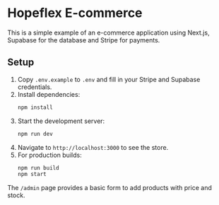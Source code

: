 # Hopeflex E-commerce

This is a simple example of an e-commerce application using Next.js, Supabase for the database and Stripe for payments.

## Setup

1. Copy `.env.example` to `.env` and fill in your Stripe and Supabase credentials.
2. Install dependencies:
   ```bash
   npm install
   ```
3. Start the development server:
   ```bash
   npm run dev
   ```
4. Navigate to `http://localhost:3000` to see the store.
5. For production builds:
   ```bash
   npm run build
   npm start
   ```

The `/admin` page provides a basic form to add products with price and stock.
